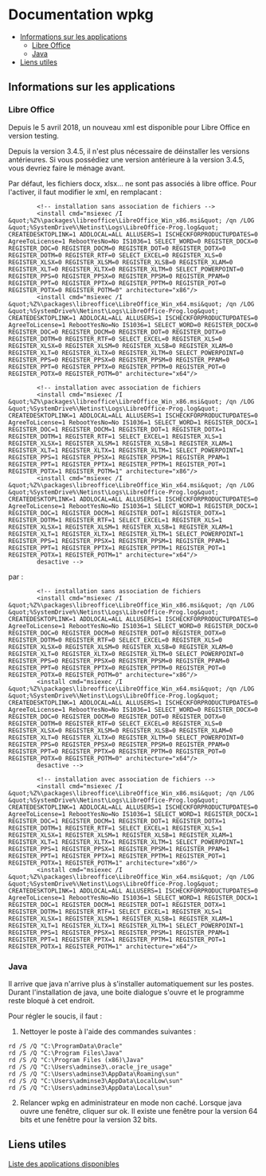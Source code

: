 # Documentation wpkg

* [Informations sur les applications](#informations-sur-les-applications)
	* [Libre Office](#libre-office)
	* [Java](#java)
* [Liens utiles](#liens-utiles)


## Informations sur les applications

### Libre Office

Depuis le 5 avril 2018, un nouveau xml est disponible pour Libre Office en version testing.

Depuis la version 3.4.5, il n'est plus nécessaire de déinstaller les versions antérieures. Si vous possédiez une version antérieure à la version 3.4.5, vous devriez faire le ménage avant.

Par défaut, les fichiers docx, xlsx... ne sont pas associés à libre office. Pour l'activer, il faut modifier le xml, en remplacant :
```
		<!-- installation sans association de fichiers -->
		<install cmd="msiexec /I &quot;%Z%\packages\libreoffice\LibreOffice_Win_x86.msi&quot; /qn /LOG &quot;%SystemDrive%\Netinst\Logs\LibreOffice-Prog.log&quot; CREATEDESKTOPLINK=1 ADDLOCAL=ALL ALLUSERS=1 ISCHECKFORPRODUCTUPDATES=0 AgreeToLicense=1 RebootYesNo=No IS1036=1 SELECT_WORD=0 REGISTER_DOCX=0 REGISTER_DOC=0 REGISTER_DOCM=0 REGISTER_DOT=0 REGISTER_DOTX=0 REGISTER_DOTM=0 REGISTER_RTF=0 SELECT_EXCEL=0 REGISTER_XLS=0 REGISTER_XLSX=0 REGISTER_XLSM=0 REGISTER_XLSB=0 REGISTER_XLAM=0 REGISTER_XLT=0 REGISTER_XLTX=0 REGISTER_XLTM=0 SELECT_POWERPOINT=0 REGISTER_PPS=0 REGISTER_PPSX=0 REGISTER_PPSM=0 REGISTER_PPAM=0 REGISTER_PPT=0 REGISTER_PPTX=0 REGISTER_PPTM=0 REGISTER_POT=0 REGISTER_POTX=0 REGISTER_POTM=0" architecture="x86"/>
		<install cmd="msiexec /I &quot;%Z%\packages\libreoffice\LibreOffice_Win_x64.msi&quot; /qn /LOG &quot;%SystemDrive%\Netinst\Logs\LibreOffice-Prog.log&quot; CREATEDESKTOPLINK=1 ADDLOCAL=ALL ALLUSERS=1 ISCHECKFORPRODUCTUPDATES=0 AgreeToLicense=1 RebootYesNo=No IS1036=1 SELECT_WORD=0 REGISTER_DOCX=0 REGISTER_DOC=0 REGISTER_DOCM=0 REGISTER_DOT=0 REGISTER_DOTX=0 REGISTER_DOTM=0 REGISTER_RTF=0 SELECT_EXCEL=0 REGISTER_XLS=0 REGISTER_XLSX=0 REGISTER_XLSM=0 REGISTER_XLSB=0 REGISTER_XLAM=0 REGISTER_XLT=0 REGISTER_XLTX=0 REGISTER_XLTM=0 SELECT_POWERPOINT=0 REGISTER_PPS=0 REGISTER_PPSX=0 REGISTER_PPSM=0 REGISTER_PPAM=0 REGISTER_PPT=0 REGISTER_PPTX=0 REGISTER_PPTM=0 REGISTER_POT=0 REGISTER_POTX=0 REGISTER_POTM=0" architecture="x64"/>

		<!-- installation avec association de fichiers 
		<install cmd="msiexec /I &quot;%Z%\packages\libreoffice\LibreOffice_Win_x86.msi&quot; /qn /LOG &quot;%SystemDrive%\Netinst\Logs\LibreOffice-Prog.log&quot; CREATEDESKTOPLINK=1 ADDLOCAL=ALL ALLUSERS=1 ISCHECKFORPRODUCTUPDATES=0 AgreeToLicense=1 RebootYesNo=No IS1036=1 SELECT_WORD=1 REGISTER_DOCX=1 REGISTER_DOC=1 REGISTER_DOCM=1 REGISTER_DOT=1 REGISTER_DOTX=1 REGISTER_DOTM=1 REGISTER_RTF=1 SELECT_EXCEL=1 REGISTER_XLS=1 REGISTER_XLSX=1 REGISTER_XLSM=1 REGISTER_XLSB=1 REGISTER_XLAM=1 REGISTER_XLT=1 REGISTER_XLTX=1 REGISTER_XLTM=1 SELECT_POWERPOINT=1 REGISTER_PPS=1 REGISTER_PPSX=1 REGISTER_PPSM=1 REGISTER_PPAM=1 REGISTER_PPT=1 REGISTER_PPTX=1 REGISTER_PPTM=1 REGISTER_POT=1 REGISTER_POTX=1 REGISTER_POTM=1" architecture="x86"/>
		<install cmd="msiexec /I &quot;%Z%\packages\libreoffice\LibreOffice_Win_x64.msi&quot; /qn /LOG &quot;%SystemDrive%\Netinst\Logs\LibreOffice-Prog.log&quot; CREATEDESKTOPLINK=1 ADDLOCAL=ALL ALLUSERS=1 ISCHECKFORPRODUCTUPDATES=0 AgreeToLicense=1 RebootYesNo=No IS1036=1 SELECT_WORD=1 REGISTER_DOCX=1 REGISTER_DOC=1 REGISTER_DOCM=1 REGISTER_DOT=1 REGISTER_DOTX=1 REGISTER_DOTM=1 REGISTER_RTF=1 SELECT_EXCEL=1 REGISTER_XLS=1 REGISTER_XLSX=1 REGISTER_XLSM=1 REGISTER_XLSB=1 REGISTER_XLAM=1 REGISTER_XLT=1 REGISTER_XLTX=1 REGISTER_XLTM=1 SELECT_POWERPOINT=1 REGISTER_PPS=1 REGISTER_PPSX=1 REGISTER_PPSM=1 REGISTER_PPAM=1 REGISTER_PPT=1 REGISTER_PPTX=1 REGISTER_PPTM=1 REGISTER_POT=1 REGISTER_POTX=1 REGISTER_POTM=1" architecture="x64"/>
		desactive -->
```
par :
```
		<!-- installation sans association de fichiers
		<install cmd="msiexec /I &quot;%Z%\packages\libreoffice\LibreOffice_Win_x86.msi&quot; /qn /LOG &quot;%SystemDrive%\Netinst\Logs\LibreOffice-Prog.log&quot; CREATEDESKTOPLINK=1 ADDLOCAL=ALL ALLUSERS=1 ISCHECKFORPRODUCTUPDATES=0 AgreeToLicense=1 RebootYesNo=No IS1036=1 SELECT_WORD=0 REGISTER_DOCX=0 REGISTER_DOC=0 REGISTER_DOCM=0 REGISTER_DOT=0 REGISTER_DOTX=0 REGISTER_DOTM=0 REGISTER_RTF=0 SELECT_EXCEL=0 REGISTER_XLS=0 REGISTER_XLSX=0 REGISTER_XLSM=0 REGISTER_XLSB=0 REGISTER_XLAM=0 REGISTER_XLT=0 REGISTER_XLTX=0 REGISTER_XLTM=0 SELECT_POWERPOINT=0 REGISTER_PPS=0 REGISTER_PPSX=0 REGISTER_PPSM=0 REGISTER_PPAM=0 REGISTER_PPT=0 REGISTER_PPTX=0 REGISTER_PPTM=0 REGISTER_POT=0 REGISTER_POTX=0 REGISTER_POTM=0" architecture="x86"/>
		<install cmd="msiexec /I &quot;%Z%\packages\libreoffice\LibreOffice_Win_x64.msi&quot; /qn /LOG &quot;%SystemDrive%\Netinst\Logs\LibreOffice-Prog.log&quot; CREATEDESKTOPLINK=1 ADDLOCAL=ALL ALLUSERS=1 ISCHECKFORPRODUCTUPDATES=0 AgreeToLicense=1 RebootYesNo=No IS1036=1 SELECT_WORD=0 REGISTER_DOCX=0 REGISTER_DOC=0 REGISTER_DOCM=0 REGISTER_DOT=0 REGISTER_DOTX=0 REGISTER_DOTM=0 REGISTER_RTF=0 SELECT_EXCEL=0 REGISTER_XLS=0 REGISTER_XLSX=0 REGISTER_XLSM=0 REGISTER_XLSB=0 REGISTER_XLAM=0 REGISTER_XLT=0 REGISTER_XLTX=0 REGISTER_XLTM=0 SELECT_POWERPOINT=0 REGISTER_PPS=0 REGISTER_PPSX=0 REGISTER_PPSM=0 REGISTER_PPAM=0 REGISTER_PPT=0 REGISTER_PPTX=0 REGISTER_PPTM=0 REGISTER_POT=0 REGISTER_POTX=0 REGISTER_POTM=0" architecture="x64"/>
		desactive -->
		
		<!-- installation avec association de fichiers -->
		<install cmd="msiexec /I &quot;%Z%\packages\libreoffice\LibreOffice_Win_x86.msi&quot; /qn /LOG &quot;%SystemDrive%\Netinst\Logs\LibreOffice-Prog.log&quot; CREATEDESKTOPLINK=1 ADDLOCAL=ALL ALLUSERS=1 ISCHECKFORPRODUCTUPDATES=0 AgreeToLicense=1 RebootYesNo=No IS1036=1 SELECT_WORD=1 REGISTER_DOCX=1 REGISTER_DOC=1 REGISTER_DOCM=1 REGISTER_DOT=1 REGISTER_DOTX=1 REGISTER_DOTM=1 REGISTER_RTF=1 SELECT_EXCEL=1 REGISTER_XLS=1 REGISTER_XLSX=1 REGISTER_XLSM=1 REGISTER_XLSB=1 REGISTER_XLAM=1 REGISTER_XLT=1 REGISTER_XLTX=1 REGISTER_XLTM=1 SELECT_POWERPOINT=1 REGISTER_PPS=1 REGISTER_PPSX=1 REGISTER_PPSM=1 REGISTER_PPAM=1 REGISTER_PPT=1 REGISTER_PPTX=1 REGISTER_PPTM=1 REGISTER_POT=1 REGISTER_POTX=1 REGISTER_POTM=1" architecture="x86"/>
		<install cmd="msiexec /I &quot;%Z%\packages\libreoffice\LibreOffice_Win_x64.msi&quot; /qn /LOG &quot;%SystemDrive%\Netinst\Logs\LibreOffice-Prog.log&quot; CREATEDESKTOPLINK=1 ADDLOCAL=ALL ALLUSERS=1 ISCHECKFORPRODUCTUPDATES=0 AgreeToLicense=1 RebootYesNo=No IS1036=1 SELECT_WORD=1 REGISTER_DOCX=1 REGISTER_DOC=1 REGISTER_DOCM=1 REGISTER_DOT=1 REGISTER_DOTX=1 REGISTER_DOTM=1 REGISTER_RTF=1 SELECT_EXCEL=1 REGISTER_XLS=1 REGISTER_XLSX=1 REGISTER_XLSM=1 REGISTER_XLSB=1 REGISTER_XLAM=1 REGISTER_XLT=1 REGISTER_XLTX=1 REGISTER_XLTM=1 SELECT_POWERPOINT=1 REGISTER_PPS=1 REGISTER_PPSX=1 REGISTER_PPSM=1 REGISTER_PPAM=1 REGISTER_PPT=1 REGISTER_PPTX=1 REGISTER_PPTM=1 REGISTER_POT=1 REGISTER_POTX=1 REGISTER_POTM=1" architecture="x64"/>
```

### Java

Il arrive que java n'arrive plus à s'installer automatiquement sur les postes. Durant l'installation de java, une boite dialogue s'ouvre et le programme reste bloqué à cet endroit.

Pour régler le soucis, il faut :
1. Nettoyer le poste à l'aide des commandes suivantes :
```
rd /S /Q "C:\ProgramData\Oracle"
rd /S /Q "C:\Program Files\Java"
rd /S /Q "C:\Program Files (x86)\Java"
rd /S /Q "C:\Users\adminse3\.oracle_jre_usage"
rd /S /Q "C:\Users\adminse3\AppData\Roaming\sun"
rd /S /Q "C:\Users\adminse3\AppData\LocalLow\sun"
rd /S /Q "C:\Users\adminse3\AppData\Local\sun"
```
2. Relancer wpkg en administrateur en mode non caché. Lorsque java ouvre une fenêtre, cliquer sur ok. Il existe une fenêtre pour la version 64 bits et une fenêtre pour la version 32 bits.

## Liens utiles

[Liste des applications disponibles](http://wawadeb.crdp.ac-caen.fr/versions-xml-se3.php)

